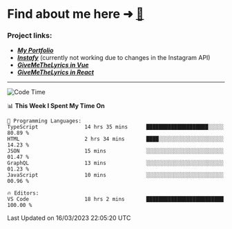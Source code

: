 # Find about me here ➜ [🧑](https://pauabella.dev)

### Project links:
- ***[My Portfolio](https://pauabella.dev)***
- ***[Instafy](https://instafy.me)*** (currently not working due to changes in the Instagram API)
- ***[GiveMeTheLyrics in Vue](https://lyrics.pauabella.dev)***
- ***[GiveMeTheLyrics in React](https://pauabella.dev/GiveMeTheLyrics)***

---
<!--START_SECTION:waka-->
![Code Time](http://img.shields.io/badge/Code%20Time-2%2C000%20hrs%205%20mins-blue)

📊 **This Week I Spent My Time On** 

```text
💬 Programming Languages: 
TypeScript               14 hrs 35 mins      ████████████████████░░░░░   80.89 % 
HTML                     2 hrs 34 mins       ████░░░░░░░░░░░░░░░░░░░░░   14.23 % 
JSON                     15 mins             ░░░░░░░░░░░░░░░░░░░░░░░░░   01.47 % 
GraphQL                  13 mins             ░░░░░░░░░░░░░░░░░░░░░░░░░   01.23 % 
JavaScript               10 mins             ░░░░░░░░░░░░░░░░░░░░░░░░░   00.96 % 

🔥 Editors: 
VS Code                  18 hrs 2 mins       █████████████████████████   100.00 % 
```


 Last Updated on 16/03/2023 22:05:20 UTC
<!--END_SECTION:waka-->
